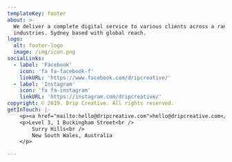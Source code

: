 ```yaml
---
templateKey: footer
about: >-
  We deliver a complete digital service to various clients across a range of
  industries. Sydney based with global reach.
logo:
  alt: footer-logo
  image: /img/icon.png
socialLinks:
  - label: 'Facebook'
    icon: 'fa fa-facebook-f'
    linkURL: 'https://www.facebook.com/dripcreative/'
  - label: 'Instagram'
    icon: 'fa fa-instagram'
    linkURL: 'https://instagram.com/dripcreative/'
copyright: © 2019. Drip Creative. All rights reserved.
getInTouch: |-
    <p><a href="mailto:hello@dripcreative.com">hello@dripcreative.com</a></p> <br />
    <p>Level 3, 1 Buckingham Street<br />
        Surry Hills<br />
        New South Wales, Australia
    </p>

---
```


